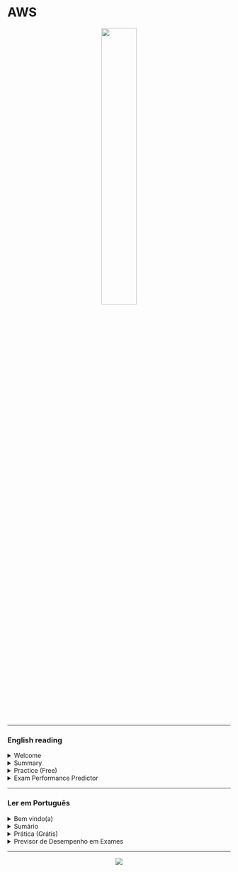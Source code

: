 # AWS

<div align="center">
  <img src="https://i.ibb.co/ZRx0P1C1/68747470733a2f2f692e6962622e636f2f36504d6b4270572f4157532d53657276696365732d5368656c662e706e67.png" width="40%">
</div>



<hr/>

### English reading

<details>
  <summary>Welcome</summary>
  <br/>
  <div align="center">
    <img src="https://cdn-icons-png.flaticon.com/512/3855/3855345.png" width="20%">
  </div>
      
  <p>This documentation serves as a platform to enhance and disseminate knowledge about AWS. I have crafted it to be intuitive, incorporating diagrams, partitions, examples, illustrations, and more.</p>
  
  - If you <b>feel confident about your understanding of AWS</b> and its resources, you can navigate to the <b>summary</b> and explore new features. 
  - However, if you are a beginner, I recommend allowing me to guide you by starting with the <b>AWS analogy</b>:

  #### AWS analogy
  
  AWS (Amazon Web Services) is a cloud platform from Amazon that offers various services for businesses and developers. To better understand, imagine that AWS is like a large tool store, where you can rent everything you need to build your house (or in this case, your application in the cloud).

There you can find simple shelves like S3 (for storage) to more complex tools like EC2 (for creating virtual servers). And if you need something even more specific, just take a look at the store catalog (Amazon Marketplace), which has a little bit of everything.

Oh, and there's more! In AWS, you only pay for what you use. That is, if you need a drill for just one hour, rent it for an hour and pay only for that period. And if you need the drill for longer, just renew the rental. So, you don't have to waste money on tools that you won't use.

Additionally, AWS has a security team that keeps an eye on everything all the time. So, you can rest assured knowing that your tools (or your application) are secure in Amazon's cloud.

In summary, AWS is like "a cloud tool store", where you rent only what you need and have security guaranteed by Amazon's team. Now just choose the right tools to build your house (or your application) and get to work!

  <div align="center">
      <img src="https://cdn-icons-png.flaticon.com/512/7714/7714580.png" width="12%">
      <img src="https://cdn-icons-png.flaticon.com/512/3032/3032220.png" width="5%">
      <img src="https://cdn-icons-png.flaticon.com/512/7845/7845642.png" width="12%">
      <img src="https://cdn-icons-png.flaticon.com/512/3032/3032220.png" width="5%">
      <img src="https://cdn-icons-png.flaticon.com/512/2590/2590584.png" width="12%">
      <img src="https://cdn-icons-png.flaticon.com/512/3032/3032230.png" width="5%">
      <img src="https://cdn-icons-png.flaticon.com/512/1864/1864777.png" width="12%">
    </div> 
           
</details>
<details>
  <summary>Summary</summary>
   <br/>

<div>
  
  - <img src="https://thumbs2.imgbox.com/95/7a/hpxsWpqt_t.png" alt="Compute" width="40" height="40"> Compute (3/11)
      <hr>
      <table/>
         <tr align="center">
             <td>Resource</td>
             <td>img</td>
             <td>Info</td>
        </tr>
        <tr align="center">
             <td><a href="https://github.com/gil-son/aws/blob/main/english-us/EC2.md">EC2</a></td>
             <td><a href="https://github.com/gil-son/aws/blob/main/english-us/EC2.md"><img src="https://d2q66yyjeovezo.cloudfront.net/icon/d88319dfa5d204f019b4284149886c59-7d586ea82f792b61a8c87de60565133d.svg" /></a></td>
             <td>Amazon EC2 is a cloud computing service that allows easy configuration and running of virtual servers in the Amazon cloud, scaling compute capacity vertically or horizontally based on your application needs, and paying only for the resources you use.</td>
        </tr>
        <tr align="center">
         <td><a href="https://github.com/gil-son/aws/blob/main/english-us/Lambda.md">Lambda</a></td>
         <td><a href="https://github.com/gil-son/aws/blob/main/english-us/Lambda.md"><img src="https://d2q66yyjeovezo.cloudfront.net/icon/945f3fc449518a73b9f5f32868db466c-926961f91b072604c42b7f39ce2eaf1c.svg" /></a></td>
         <td>AWS Lambda is a serverless service that allows for code execution in response to events, without the need for server management.</td>
       </tr>
        <tr align="center">
         <td><a href="https://github.com/gil-son/aws/blob/main/english-us/ElasticBeanstalk.md">ElasticBeanstalk</a></td>
         <td><a href="https://github.com/gil-son/aws/blob/main/english-us/ElasticBeanstalk.md"><img src="https://d2q66yyjeovezo.cloudfront.net/icon/d43b67a293d39d11b046bd1813c804cb-4bc0ce71c93950e1ad695b25a4f1d4b5.svg" /></a></td>
         <td>Elastic Beanstalk is an AWS-managed service that simplifies the deployment and scalability of web applications quickly and easily.</td>
       </tr>
     </table>
  
  - <img src="https://thumbs2.imgbox.com/47/60/PNaM3eXz_t.png" alt="Storage" width="40" height="40"> Storage (3/7)
    <hr>
    <table>
       <tr align="center">
           <td>Resource</td>
           <td>img</td>
           <td>Info</td>
      </tr> 
      <tr align="center">
       <td><a href="https://github.com/gil-son/aws/blob/main/english-us/S3.md">S3</a></td>
       <td><a href="https://github.com/gil-son/aws/blob/main/english-us/S3.md"><img src="https://d2q66yyjeovezo.cloudfront.net/icon/c0828e0381730befd1f7a025057c74fb-43acc0496e64afba82dbc9ab774dc622.svg" /></a></td>
       <td>Amazon S3 is a highly scalable and durable object storage service from AWS, designed to store and retrieve massive amounts of data from anywhere on the web.</td>
     </tr>
      <tr align="center">
       <td><a href="https://github.com/gil-son/aws/blob/main/english-us/AWSSnowFamily.md">AWS SnowFamily</a></td>
       <td><a href="https://github.com/gil-son/aws/blob/main/english-us/AWSSnowFamily.md"><img src="https://d2q66yyjeovezo.cloudfront.net/icon/316ccf80948adeaa0b9fc5863fa2e5d0-041cc4f719216c8b7fab8dd1d41f41e0.svg" /></a>      </td>
       <td>The tools in the AWSSnowFamily theme facilitate offline data movement and processing, ensuring seamless delivery for massive datasets.</td>
     </tr>
     <tr align="center">
        <td><a href="https://github.com/gil-son/aws/blob/main/english-us/AWSStorageGateway.md">AWS StorageGateway</a></td>
        <td><a href="https://github.com/gil-son/aws/blob/main/english-us/AWSStorageGateway.md"><img src="https://d2q66yyjeovezo.cloudfront.net/icon/6e57963f170fcf163d7a0362ab3aa560-475c7af9547c560c673fa2266ae7f440.svg" /></a></td>
         <td>Proficient in implementing and managing Storage Gateway solutions to seamlessly integrate on-premises environments with cloud storage, optimizing data transfer and access. Skilled in configuring and troubleshooting Storage Gateway configurations for efficient and reliable data storage solutions.</td>
     </tr>
      <table/>
  - <img src="https://thumbs2.imgbox.com/1b/15/XwlZ3v2v_t.png" alt="Networking & Content Delivery" width="40" height="40"> Networking & Content Delivery (4/10)
    <hr>
      <table>
         <tr align="center">
             <td>Resource</td>
             <td>img</td>
             <td>Info</td>
        <tr align="center">
           <td><a href="https://github.com/gil-son/aws/blob/main/english-us/VPC.md">VPC</a></td>
           <td><a href="https://github.com/gil-son/aws/blob/main/english-us/VPC.md"><img src="https://d2q66yyjeovezo.cloudfront.net/icon/74f8d03e857091589308684a506ba915-4d9c246d4283a8c3150cf0aa442dec10.svg" /></a></td>
           <td>A VPC (Virtual Private Cloud) is a virtual network environment in the cloud that provides isolated, private space for resources. It offers control over network configuration, including IP address ranges, subnets, and security settings, facilitating secure and scalable deployment of applications and services.</td>
       </tr>
       <tr align="center">
         <td><a href="https://github.com/gil-son/aws/blob/main/english-us/AmazonCloudFront.md">CloudFront</a></td>
         <td><a href="https://github.com/gil-son/aws/blob/main/english-us/AmazonCloudFront.md"><img src="https://thumbs2.imgbox.com/23/62/A66Gl0Cp_t.png" width="55%"/></a></td>
         <td>AWS CloudFront is a fast content delivery network (CDN) service that securely delivers data, videos, applications, and APIs globally with low latency and high transfer speeds. It integrates seamlessly with other AWS services to enhance performance and security.</td>
       </tr>
        <tr align="center">
         <td><a href="https://github.com/gil-son/aws/blob/main/english-us/Route53.md">Route 53</a></td>
         <td><a href="https://github.com/gil-son/aws/blob/main/english-us/Route53.md"><img src="https://d2q66yyjeovezo.cloudfront.net/icon/f5d2c00d40914bff4f82f29f9ef768bc-53a84099cf556710383a52b4612a8612.svg" /></a></td>
         <td>The Amazon Route 53 is AWS's domain name system (DNS) and content delivery network (CDN) service, providing domain registration, DNS resolution, and traffic routing to optimize availability and performance for applications on the internet.
        </td>
       </tr>
      <tr align="center">
         <td><a href="https://github.com/gil-son/aws/blob/main/english-us/LoadBalancer.md">Load Balancer</a></td>
         <td><a href="https://github.com/gil-son/aws/blob/main/english-us/LoadBalancer.md"><img src="https://d2q66yyjeovezo.cloudfront.net/icon/7177e919b32ad97825f95e902595014b-1594766d92813b5baeb706c453f91de0.svg" /></a>  </td>
         <td>Load balancing optimizes resource distribution, ensuring efficient and reliable performance by distributing incoming network traffic across multiple servers or resources.</td>
       </tr>
    <table/>
  - <img src="https://thumbs2.imgbox.com/01/20/rXpLIkB8_t.png" alt="Database" width="40" height="40"> Database (2/9)
     <hr>
      <table>
        <tr align="center">
            <td>Resource</td>
            <td>img</td>
            <td>Info</td>
        </tr>
        <tr align="center">
       <td><a href="https://github.com/gil-son/aws/blob/main/english-us/DynamoDB.md">DynamoDB</a></td>
       <td><a href="https://github.com/gil-son/aws/blob/main/english-us/DynamoDB.md"><img src="https://d2q66yyjeovezo.cloudfront.net/icon/6f419a45e63123b4c16bd679549610f6-87862c68693445999110bbd6a467ce88.svg" /></a></td>
       <td>DynamoDB is a fully managed, highly scalable, flexible, and high-performance NoSQL database service.</td>
      </tr>
      <tr align="center">
       <td><a href="https://github.com/gil-son/aws/blob/main/english-us/RDS.md">RDS</a></td>
       <td><a href="https://github.com/gil-son/aws/blob/main/english-us/RDS.md"><img src="https://d2q66yyjeovezo.cloudfront.net/icon/1d374ed2a6bcf601d7bfd4fc3dfd3b5d-c9f69416d978016b3191175f35e59226.svg" /></a></td>
       <td>Amazon RDS is a managed cloud database service that makes it easy to set up, operate, and scale relational databases such as MySQL, PostgreSQL, Oracle, SQL Server, and others.</td>
     </tr>
    </table>
  - <img src="https://thumbs2.imgbox.com/43/82/jLNe9Jbm_t.png" alt="Security, Identity, & Compliance" width="40" height="40"> Security, Identity, & Compliance (2/23)
     <hr>
      <table>
        <tr align="center">
            <td>Resource</td>
            <td>img</td>
            <td>Info</td>
        </tr>
        <tr align="center">
         <td><a href="https://github.com/gil-son/aws/blob/main/english-us/IAM.md">IAM</a></td>
         <td><a href="https://github.com/gil-son/aws/blob/main/english-us/IAM.md"><img src="https://d2q66yyjeovezo.cloudfront.net/icon/0ebc580ae6450fce8762fad1bff32e7b-0841c1f0e7c5788b88d07a7dbcaceb6e.svg" /></a></td>
         <td>AWS IAM is an identity and access management service that enables control of access to AWS resources by users and applications.</td>
        </tr>
        <tr align="center">
         <td><a href="https://github.com/gil-son/aws/blob/main/english-us/Macie.md">Macie</a></td>
         <td><a href="https://github.com/gil-son/aws/blob/main/english-us/Macie.md"><img src="https://d2q66yyjeovezo.cloudfront.net/icon/433463d9b34c9b0b655eb325d5f0ebce-bb33021b98aec6dc842de83ef649969e.svg" /></a></td>
         <td>Amazon Macie is a fully managed data security service that uses machine learning to automatically discover, classify, and protect sensitive data in AWS, ensuring compliance and enhancing data security.</td>
        </tr>
      </table>
  - <img src="https://thumbs2.imgbox.com/c9/28/i8xe96iT_t.png" alt="Analytics" width="40" height="40"> Analytics (1/19)
     <hr>
      <table>
        <tr align="center">
            <td>Resource</td>
            <td>img</td>
            <td>Info</td>
        </tr>
        <tr align="center">
         <td><a href="https://github.com/gil-son/aws/blob/main/english-us/AWSGlue.md">AWS Glue</a></td>
         <td><a href="https://github.com/gil-son/aws/blob/main/english-us/AWSGlue.md"><img src="https://encrypted-tbn0.gstatic.com/images?q=tbn:ANd9GcTFVmyCvjYqwBE1Od0HzgD-Us60WPPpWHfAU8SVxm-HaQ&s" width="25%" /></a></td>
         <td>Fully managed ETL service. Simplifies data preparation, integration, and transformation. Enables seamless data loading for analytics in AWS ecosystem.</td>
       </tr>
    </table>
  - <img src="https://thumbs2.imgbox.com/16/5c/Irs3F10Z_t.png" alt="Machine Learning" width="40" height="40"> Machine Learning (7/29)
     <hr>
      <table>
        <tr align="center">
            <td>Resource</td>
            <td>img</td>
            <td>Info</td>
        </tr>
       <tr align="center">
           <td><a href="https://github.com/gil-son/aws/blob/main/english-us/Transcribe.md">Transcribe</a></td>
           <td><a href="https://github.com/gil-son/aws/blob/main/english-us/Transcribe.md"><img src="https://d2q66yyjeovezo.cloudfront.net/icon/762bf9a0fc087fbb4ba021a3cee6edaf-2578b25de7cbb06633f39903ccc90d08.svg" /></a></td>
           <td>AWS Transcribe is an automatic speech recognition (ASR) service that converts spoken language into text, enabling transcription of audio and video files for various applications. It supports real-time and batch processing with features like speaker identification and custom vocabulary.</td>
        </tr>
        <tr align="center">
           <td><a href="https://github.com/gil-son/aws/blob/main/english-us/Polly.md">Polly</a></td>
           <td><a href="https://github.com/gil-son/aws/blob/main/english-us/Polly.md"><img src="https://d2q66yyjeovezo.cloudfront.net/icon/8ca4245f09e5a6ecf058c15cca9ac9b6-4a6ec5b037b363b8f33064d09d4f40ab.svg" /></a></td>
           <td>Amazon Polly is a text-to-speech service that uses advanced deep learning technologies to convert written text into natural-sounding speech, supporting multiple languages and voices for various use cases like application accessibility and media content.</td>
       </tr>
       <tr align="center">
           <td><a href="https://github.com/gil-son/aws/blob/main/english-us/Comprehend.md">Comprehend</a></td>
           <td><a href="https://github.com/gil-son/aws/blob/main/english-us/Comprehend.md"><img src="https://d2q66yyjeovezo.cloudfront.net/icon/482863db6bbcbe5d42b2c38fc881497d-595c830f25109d745525de43d97fe7a9.svg" /></a></td>
           <td>Amazon Comprehend is a natural language processing (NLP) service that uses machine learning to extract insights from text, such as entity recognition, sentiment analysis, and topic classification. It helps analyze large volumes of textual data to improve decision-making and operational efficiency.</td>
       </tr>
       <tr align="center">
           <td><a href="https://github.com/gil-son/aws/blob/main/english-us/Kendra.md">Kendra</a></td>
           <td><a href="https://github.com/gil-son/aws/blob/main/english-us/Kendra.md"><img src="https://d2q66yyjeovezo.cloudfront.net/icon/a9ab7ffabee2fd02cfeb90fa2c01a7fd-721a0b96fe52c46786b1ff711999c730.svg" /></a></td>
           <td>Amazon Kendra is an AWS service that offers intelligent search capabilities for enterprise data. It uses machine learning to deliver highly accurate and relevant search results across various data sources and formats.</td>
       </tr> 
      <tr align="center">
           <td><a href="https://github.com/gil-son/aws/blob/main/english-us/Textract.md">Textract</a></td>
           <td><a href="https://github.com/gil-son/aws/blob/main/english-us/Textract.md"><img src="https://d2q66yyjeovezo.cloudfront.net/icon/0121e707af85a4b5d571de33104d5ac1-b655f8b189e18898d77c2e95627a589b.svg" /></a></td>
           <td>AWS Textract is a machine learning service that automatically extracts text and data from documents, going beyond OCR by capturing structured data like tables and forms. It helps organizations streamline document processing, reduce manual data entry, and improve accuracy in extracting valuable information from complex documents.</td>
     </tr>
      <tr align="center">
           <td><a href="https://github.com/gil-son/aws/blob/main/english-us/Translate.md">Translate</a></td>
           <td><a href="https://github.com/gil-son/aws/blob/main/english-us/Translate.md"><img src="https://d2q66yyjeovezo.cloudfront.net/icon/fc46e26a907870744758b76166150f62-76c22bfd03882310f44da5a6a9590864.svg" /></a></td>
           <td>A fully managed neural machine translation service that provides fast, high-quality, and affordable language translation for a wide variety of content types. Ideal for applications requiring real-time or batch translation, supporting multiple languages and enabling localization of content.</td>
       </tr>
       <tr align="center">
        <td><a href="https://github.com/gil-son/aws/blob/main/english-us/Lex.md">Lex</a></td>
        <td><a href="https://github.com/gil-son/aws/blob/main/english-us/Lex.md"><img src="https://d2q66yyjeovezo.cloudfront.net/icon/16660b27a03cc547adc54a269bc4a69e-7d762d8739de54214018a7d757540c79.svg" /></a></td>
        <td>AWS Lex is a service for building conversational interfaces using voice and text, powered by the same technology as Amazon Alexa, enabling developers to create chatbots and virtual assistants.</td>
      </tr>
    </table>
  - <img src="https://thumbs2.imgbox.com/56/87/tWtOvjHB_t.png" alt="Management & Governance" width="40" height="40"> Management & Governance (1/27)
     <hr>
      <table>
        <tr align="center">
            <td>Resource</td>
            <td>img</td>
            <td>Info</td>
        </tr>
        <tr align="center">
         <td><a href="https://github.com/gil-son/aws/blob/main/english-us/CloudWatch.md">CloudWatch</a></td>
         <td><a href="https://github.com/gil-son/aws/blob/main/english-us/CloudWatch.md"><img src="https://d2q66yyjeovezo.cloudfront.net/icon/8f57ebd825a828e205b2dde223ba17e4-6af63a22dc297f8041286760ee8cd2c9.svg" /></a></td>
         <td>CloudWatch is an AWS monitoring and observability service that allows you to collect, store, visualize, and alert on real-time log and metric data for cloud resources.</td>
       </tr>
    </table>
  - <img src="https://thumbs2.imgbox.com/47/b6/NVGD2zwy_t.png" alt="Developer Tools" width="40" height="40"> Developer Tools (7/14)
   <hr>
      <table>
        <tr align="center">
            <td>Resource</td>
            <td>img</td>
            <td>Info</td>
        </tr>
        <tr align="center">
         <td><a href="https://github.com/gil-son/aws/blob/main/english-us/CodeCommit.md">CodeCommit</a></td>
         <td><a href="https://github.com/gil-son/aws/blob/main/english-us/CodeCommit.md"><img src="https://d2q66yyjeovezo.cloudfront.net/icon/f302aa78eafe713bb278e61ef3f29ef9-1901ceb3d0fa4648fa6ac2e2aa8559ed.svg" /></a></td>
         <td>AWS CodeCommit is a fully managed source control service that hosts secure Git repositories, enabling teams to store, manage, and collaborate on code. It integrates seamlessly with AWS services, supports automation, and ensures high availability with encryption for secure access.</td>
       </tr>
       <tr align="center">
         <td><a href="https://github.com/gil-son/aws/blob/main/english-us/CodeBuild.md">CodeBuild</a></td>
         <td><a href="https://github.com/gil-son/aws/blob/main/english-us/CodeBuild.md"><img src="https://d2q66yyjeovezo.cloudfront.net/icon/13ee531096ccb4384d55f6b7cc66572b-9f8463d77a472721923c47b01f973d59.svg" /></a></td>
         <td>AWS CodeBuild is a fully managed CI/CD service that compiles source code, runs tests, and produces software packages, scaling automatically without needing to manage servers. It integrates seamlessly with AWS tools and supports popular build environments.</td>
       </tr>
      <tr align="center">
         <td><a href="https://github.com/gil-son/aws/blob/main/english-us/CodePipeline.md">CodePipeline</a></td>
         <td><a href="https://github.com/gil-son/aws/blob/main/english-us/CodePipeline.md"><img src="https://d2q66yyjeovezo.cloudfront.net/icon/59874d8b5a9e702e16641126cc15e561-8137f94920dd8639de205d20e8e72ad6.svg" /></a></td>
         <td>AWS CodePipeline is a fully managed CI/CD service that automates build, test, and deployment workflows for rapid and reliable application updates. It integrates with various AWS services and third-party tools for seamless delivery pipelines.</td>
       </tr>
      <tr align="center">
         <td><a href="https://github.com/gil-son/aws/blob/main/english-us/Cloud9.md">Cloud9</a></td>
         <td><a href="https://github.com/gil-son/aws/blob/main/english-us/Cloud9.md"><img src="https://d2q66yyjeovezo.cloudfront.net/icon/1a4ec26b6d36503c5b00ae9769d17687-647b27ff27670c1627a1e146f9c557ab.svg" /></a></td>
         <td>AWS Cloud9 is a cloud-based integrated development environment (IDE) that supports multiple programming languages. It provides tools for coding, debugging, and running applications directly from a browser, integrated with AWS services.</td>
       </tr>
      <tr align="center">
         <td><a href="https://github.com/gil-son/aws/blob/main/english-us/CloudShell.md">CloudShell</a></td>
         <td><a href="https://github.com/gil-son/aws/blob/main/english-us/CloudShell.md"><img src="https://d2q66yyjeovezo.cloudfront.net/icon/eb41a287e2011f27d4764844cec7067d-4af6e7aafabe7dd06d94ca592d94ee35.svg" /></a></td>
         <td>AWS CloudShell is a browser-based shell environment for managing AWS resources using the AWS CLI, scripting, and automation tools. It provides 1 GB persistent storage per region, pre-installed CLI tools, and secure access without needing local configuration.</td>
      </tr>
      <tr align="center">
         <td><a href="https://github.com/gil-son/aws/blob/main/english-us/X-Ray.md">X-Ray</a></td>
         <td><a href="https://github.com/gil-son/aws/blob/main/english-us/X-Ray.md"><img src="https://d2q66yyjeovezo.cloudfront.net/icon/32599e5387251a477e16894dca7417bf-86e0d8e9d79a1de9db3d29757776e420.svg" /></a></td>
         <td>AWS X-Ray is a service that provides end-to-end tracing and analysis of distributed applications, allowing you to monitor performance, identify bottlenecks, and troubleshoot issues. It collects data from services, visualizes the request flow, and helps optimize app performance.</td>
      </tr>
      <tr align="center">
         <td><a href="https://github.com/gil-son/aws/blob/main/english-us/CodeArtifact.md">CodeArtifact</a></td>
         <td><a href="https://github.com/gil-son/aws/blob/main/english-us/CodeArtifact.md"><img src="https://a.b.cdn.console.awsstatic.com/a/v1/QSLQYHWNNMF6SQGGU3Q3YXCUZX6I3IONUYL55VXOSIV3POBNGFEQ/icon/b291609a77359753e9634a9886941d16-c66ffca8d44a017992d0b670866fc14f.svg" /></a></td>
         <td>AWS CodeArtifact is a fully managed artifact repository service that simplifies storing, publishing, and sharing software packages securely. It supports multiple package formats, integrates with AWS services, and streamlines dependency management for development teams.</td>
      </tr>
    </table>

  
  - <img src="https://thumbs2.imgbox.com/d8/3c/eEzI8xpZ_t.png" alt="Application Integration" width="40" height="40"> Application Integration (1/9)
    <hr>
    <table>
       <tr align="center">
           <td>Resource</td>
           <td>img</td>
           <td>Info</td>
      </tr> 
    <tr align="center">
     <td><a href="https://github.com/gil-son/aws/blob/main/english-us/APIGateway.md">API Gateway</a></td>
     <td><a href="https://github.com/gil-son/aws/blob/main/english-us/APIGateway.md"><img src="https://d2q66yyjeovezo.cloudfront.net/icon/fb0cde6228b21d89ec222b45efec54e7-0856e92285f4e7ed254b2588d1fe1829.svg" /></a></td>
     <td>Amazon API Gateway is a powerful AWS tool that enables developers to securely and scalably create, publish, monitor, and manage APIs, facilitating integration between different services and applications.</td>
     </tr>
    </table>
  - <img src="https://thumbs2.imgbox.com/27/97/8m67EJTG_t.png" alt="Front-end Web & Mobile" width="40" height="40"> Front-end Web & Mobile (0/4)
  - <img src="https://thumbs2.imgbox.com/1b/7a/pE5Ap4nv_t.png" alt="Containers" width="40" height="40"> Containers (0/4)
  - <img src="https://thumbs2.imgbox.com/af/16/N9EvPFcD_t.png" alt="Migration & Transfer" width="40" height="40"> Migration & Transfer (0/8)
  - <img src="https://thumbs2.imgbox.com/c8/d6/lIXRbROX_t.png" alt="Media Services" width="40" height="40"> Media Services (0/12)
  - <img src="https://thumbs2.imgbox.com/01/f6/mhwKvqjN_t.png" alt="Internet of Things" width="40" height="40"> Internet of Things (0/9)
  - <img src="https://thumbs2.imgbox.com/7e/24/aEOHuYEa_t.png" alt="End User Computing" width="40" height="40"> End User Computing (0/4)
  - <img src="https://thumbs2.imgbox.com/e9/3a/DnMVdCdL_t.png" alt="Business Applications" width="40" height="40"> Business Applications (0/12)
  - <img src="https://thumbs2.imgbox.com/ce/99/HIiBQBDO_t.png" alt="Game Development" width="40" height="40"> Game Development (0/1)
  - <img src="https://thumbs2.imgbox.com/4d/21/BYfIWXid_t.png" alt="Blockchain" width="40" height="40"> Blockchain (0/1)
  - <img src="https://thumbs2.imgbox.com/00/5d/0dmC6jMp_t.png" alt="Cloud Financial Management" width="40" height="40"> Cloud Financial Management (0/3)
  - <img src="https://thumbs2.imgbox.com/54/c6/XyPgFynS_t.png" alt="Customer Enablement" width="40" height="40"> Customer Enablement (0/5)
  - <img src="https://thumbs2.imgbox.com/fa/08/5hLOyOHh_t.png" alt="Satellite" width="40" height="40"> Satellite (0/1)
  - <img src="https://thumbs2.imgbox.com/03/c7/4wEaTpkr_t.png" alt="Quantum Technologies" width="40" height="40"> Quantum Technologies (0/1)

</div>
</details>

<details>
  <summary>Practice (Free)</summary>
  <br/>
  <div align="center">
    <img src="https://cdn-icons-png.flaticon.com/512/12886/12886027.png" width="20%">
  </div>

## AWS Certification Resources

### Cloud Practitioner (CLF-C02)
- <a href="https://simuladoclf.s3.amazonaws.com/english.html" target="_blank">Simulado CLF</a>
- <a href="https://en.daypo.com/aws-cloud-practicioner-clf-c02.html" target="_blank">Daypo</a>
- <a href="https://www.examprepper.co/" target="_blank">Examprepper</a>

### Developer Associate (DVA-C01)
- <a href="https://devspot.org/DVA-C01.html" target="_blank">DevSpot</a>  
- <a href="https://www.freecram.net/exam/DVA-C01-aws-certified-developer-associate-exam-e10023.html" target="_blank">FreeCram</a>
- <a href="https://en.daypo.com/aws-developer-tricky-question.html" target="_blank">Daypo</a>
- <a href="https://www.examprepper.co/" target="_blank">Examprepper</a>

### Solutions Architect (SAA-C02)
- <a href="https://devspot.org/SAA-C02.html" target="_blank">DevSpot</a>
- <a href="https://www.examprepper.co/" target="_blank">Examprepper</a>

</details>

<details>
  <summary>Exam Performance Predictor</summary>

  <div align="center">
    <img src="https://cdn-icons-png.flaticon.com/512/10817/10817446.png" width="20%">
  </div>

  I built an AI-powered web app that predicts your likely exam score based on your habits, sleep, study routine, motivation, and more.

  ### 🧠 How it Works

  1. **Provide Your Information**  
     Input basic personal and study-related details.

  <div align="center">
    <img src="https://cdn-icons-png.flaticon.com/512/4061/4061961.png" width="10%">
  </div>

  2. **AI Makes a Prediction**  
     A Linear Regression model analyzes your inputs to estimate your exam score.

  <div align="center">
    <img src="https://cdn-icons-png.flaticon.com/512/10087/10087719.png" width="10%">
  </div>

  3. **Get an Approximate Score**  
     You'll receive a predicted performance percentage.

  <div align="center">
    <img src="https://cdn-icons-png.flaticon.com/512/1549/1549879.png" width="10%">
  </div>

  ### ✅ Features

  - Friendly Streamlit interface  
  - Real-time performance prediction  
  - Human verification to block bots  
  - Cooldown system to prevent repeated requests  

  ### 🔗 Links

  - 🚀 **Live App**: [Try it here](http://54.175.155.8:8501)
  - 🛠️ **Source Code**: [GitHub Repository](https://github.com/gil-son/exam-predictor-linear-regression)
     - This is the **Beta version**
     - Available daily from **10 AM to 7 PM (UTC-3 / Brasília Time)**
     - You can test it **once per day**  

</details>



<hr/>

### Ler em Português

<details>
  <summary>Bem vindo(a)</summary>
  <br/>

  <div align="center">
    <img src="https://cdn-icons-png.flaticon.com/512/3855/3855345.png" width="20%">
  </div>
  
  <p>Esta documentação serve como uma plataforma para aprimorar e disseminar conhecimento sobre a AWS. Eu a elaborei de forma intuitiva, incorporando diagramas, partições, exemplos, ilustrações e muito mais.</p>

- Se você <b>se sente confiante sobre o seu entendimento da AWS</b> e seus recursos, pode acessar o <b>sumário</b> e explorar novas funcionalidades.
- No entanto, se você é um iniciante, recomendo que me permita guiá-lo começando com uma <b>Analogia à AWS</b>:

#### Analogia à AWS

A AWS (Amazon Web Services) é uma plataforma de nuvem da Amazon que oferece vários serviços para empresas e desenvolvedores. Para entender melhor, imagine que a AWS é como uma grande loja de ferramentas, onde você pode alugar tudo o que precisa para construir sua casa (ou, neste caso, sua aplicação na nuvem).

Lá você pode encontrar prateleiras simples como o S3 (para armazenamento) até ferramentas mais complexas como o EC2 (para criar servidores virtuais). E se você precisar de algo ainda mais específico, basta dar uma olhada no catálogo da loja (Amazon Marketplace), que tem um pouco de tudo.

Ah, e tem mais! Na AWS, você só paga pelo que usa. Ou seja, se você precisar de uma furadeira por apenas uma hora, alugue-a por uma hora e pague apenas por esse período. E se você precisar da furadeira por mais tempo, é só renovar o aluguel. Assim, você não precisa desperdiçar dinheiro com ferramentas que não vai usar.

Além disso, a AWS conta com uma equipe de segurança que fica de olho em tudo o tempo todo. Então, você pode ficar tranquilo sabendo que suas ferramentas (ou sua aplicação) estão seguras na nuvem da Amazon.

Resumindo, a AWS é como "uma loja de ferramentas na nuvem", onde você aluga apenas o que precisa e tem a segurança garantida pela equipe da Amazon. Agora é só escolher as ferramentas certas para construir sua casa (ou sua aplicação) e colocar as mãos à obra!

<div align="center">
    <img src="https://cdn-icons-png.flaticon.com/512/7714/7714580.png" width="12%">
    <img src="https://cdn-icons-png.flaticon.com/512/3032/3032220.png" width="5%">
    <img src="https://cdn-icons-png.flaticon.com/512/7845/7845642.png" width="12%">
    <img src="https://cdn-icons-png.flaticon.com/512/3032/3032220.png" width="5%">
    <img src="https://cdn-icons-png.flaticon.com/512/2590/2590584.png" width="12%">
    <img src="https://cdn-icons-png.flaticon.com/512/3032/3032230.png" width="5%">
    <img src="https://cdn-icons-png.flaticon.com/512/1864/1864777.png" width="12%">
</div>


</details>
<details>
  <summary>Sumário</summary>

  <br>
<div>
  
  - <img src="https://thumbs2.imgbox.com/95/7a/hpxsWpqt_t.png" alt="Computação" width="40" height="40"> Computação (3/11)
      <hr>
      <table/>
         <tr align="center">
             <td>Recurso</td>
             <td>Imagem</td>
             <td>Info</td>
        </tr>
        <tr align="center">
             <td><a href="https://github.com/gil-son/aws/blob/main/portugues-br/EC2.md">EC2</a></td>
             <td><a href="https://github.com/gil-son/aws/blob/main/portugues-br/EC2.md"><img src="https://d2q66yyjeovezo.cloudfront.net/icon/d88319dfa5d204f019b4284149886c59-7d586ea82f792b61a8c87de60565133d.svg" /></a></td>
             <td>O Amazon EC2 é um serviço de computação em nuvem que permite configurar e executar servidores virtuais na nuvem da Amazon, dimensionando a capacidade de computação vertical ou horizontalmente com base nas necessidades da sua aplicação e pagando apenas pelos recursos utilizados.</td>
        </tr>
        <tr align="center">
         <td><a href="https://github.com/gil-son/aws/blob/main/portugues-br/Lambda.md">Lambda</a></td>
         <td><a href="https://github.com/gil-son/aws/blob/main/portugues-br/Lambda.md"><img src="https://d2q66yyjeovezo.cloudfront.net/icon/945f3fc449518a73b9f5f32868db466c-926961f91b072604c42b7f39ce2eaf1c.svg" /></a></td>
         <td>O AWS Lambda é um serviço serverless que permite a execução de código em resposta a eventos, sem a necessidade de gerenciamento de servidores.</td>
       </tr>
        <tr align="center">
         <td><a href="https://github.com/gil-son/aws/blob/main/portugues-br/ElasticBeanstalk.md">ElasticBeanstalk</a></td>
         <td><a href="https://github.com/gil-son/aws/blob/main/portugues-br/ElasticBeanstalk.md"><img src="https://d2q66yyjeovezo.cloudfront.net/icon/d43b67a293d39d11b046bd1813c804cb-4bc0ce71c93950e1ad695b25a4f1d4b5.svg" /></a></td>
         <td>O Elastic Beanstalk é um serviço gerenciado da AWS que simplifica a implantação e escalabilidade de aplicações web de forma rápida e fácil.</td>
       </tr>
     </table>
  
  - <img src="https://thumbs2.imgbox.com/47/60/PNaM3eXz_t.png" alt="Armazenamento" width="40" height="40"> Armazenamento (3/7)
    <hr>
    <table>
       <tr align="center">
           <td>Recurso</td>
           <td>Imagem</td>
           <td>Info</td>
      </tr> 
      <tr align="center">
       <td><a href="https://github.com/gil-son/aws/blob/main/portugues-br/S3.md">S3</a></td>
       <td><a href="https://github.com/gil-son/aws/blob/main/portugues-br/S3.md"><img src="https://d2q66yyjeovezo.cloudfront.net/icon/c0828e0381730befd1f7a025057c74fb-43acc0496e64afba82dbc9ab774dc622.svg" /></a></td>
       <td>O Amazon S3 é um serviço de armazenamento de objetos altamente escalável e durável da AWS, projetado para armazenar e recuperar grandes volumes de dados de qualquer lugar da web.</td>
     </tr>
      <tr align="center">
       <td><a href="https://github.com/gil-son/aws/blob/main/portugues-br/AWSSnowFamily.md">AWS SnowFamily</a></td>
       <td><a href="https://github.com/gil-son/aws/blob/main/portugues-br/AWSSnowFamily.md"><img src="https://d2q66yyjeovezo.cloudfront.net/icon/316ccf80948adeaa0b9fc5863fa2e5d0-041cc4f719216c8b7fab8dd1d41f41e0.svg" /></a></td>
       <td>As ferramentas da família AWSSnow facilitam o movimento e o processamento de dados offline, garantindo a entrega perfeita para grandes volumes de dados.</td>
     </tr>
     <tr align="center">
        <td><a href="https://github.com/gil-son/aws/blob/main/portugues-br/AWSStorageGateway.md">AWS StorageGateway</a></td>
        <td><a href="https://github.com/gil-son/aws/blob/main/portugues-br/AWSStorageGateway.md"><img src="https://d2q66yyjeovezo.cloudfront.net/icon/6e57963f170fcf163d7a0362ab3aa560-475c7af9547c560c673fa2266ae7f440.svg" /></a></td>
         <td>Proficiente na implementação e gerenciamento de soluções Storage Gateway para integrar ambientes on-premises com o armazenamento na nuvem, otimizando a transferência e o acesso a dados. Habilidade em configurar e solucionar problemas de Storage Gateway para soluções de armazenamento de dados eficientes e confiáveis.</td>
     </tr>
      <table/>
  - <img src="https://thumbs2.imgbox.com/1b/15/XwlZ3v2v_t.png" alt="Rede & Entrega de Conteúdo" width="40" height="40"> Rede & Entrega de Conteúdo (4/10)
    <hr>
      <table>
         <tr align="center">
             <td>Recurso</td>
             <td>img</td>
             <td>Info</td>
        <tr align="center">
           <td><a href="https://github.com/gil-son/aws/blob/main/portugues-br/VPC.md">VPC</a></td>
           <td><a href="https://github.com/gil-son/aws/blob/main/portugues-br/VPC.md"><img src="https://d2q66yyjeovezo.cloudfront.net/icon/74f8d03e857091589308684a506ba915-4d9c246d4283a8c3150cf0aa442dec10.svg" /></a></td>
           <td>A VPC (Virtual Private Cloud) é um ambiente de rede virtual na nuvem que fornece espaço isolado e privado para recursos. Oferece controle sobre a configuração da rede, incluindo faixas de endereços IP, sub-redes e configurações de segurança, facilitando a implantação segura e escalável de aplicações e serviços.</td>
       </tr>
       <tr align="center">
         <td><a href="https://github.com/gil-son/aws/blob/main/portugues-br/AmazonCloudFront.md">CloudFront</a></td>
         <td><a href="https://github.com/gil-son/aws/blob/main/portugues-br/AmazonCloudFront.md"><img src="https://thumbs2.imgbox.com/23/62/A66Gl0Cp_t.png" width="55%"/></a></td>
         <td>A AWS CloudFront é um serviço rápido de rede de entrega de conteúdo (CDN) que entrega dados, vídeos, aplicações e APIs de forma segura em todo o mundo com baixa latência e altas velocidades de transferência. Integra-se perfeitamente com outros serviços da AWS para melhorar o desempenho e a segurança.</td>
       </tr>
        <tr align="center">
         <td><a href="https://github.com/gil-son/aws/blob/main/portugues-br/Route53.md">Route 53</a></td>
         <td><a href="https://github.com/gil-son/aws/blob/main/portugues-br/Route53.md"><img src="https://d2q66yyjeovezo.cloudfront.net/icon/f5d2c00d40914bff4f82f29f9ef768bc-53a84099cf556710383a52b4612a8612.svg" /></a></td>
         <td>O Amazon Route 53 é o sistema de nomes de domínio (DNS) e serviço de rede de entrega de conteúdo (CDN) da AWS, fornecendo registro de domínio, resolução de DNS e roteamento de tráfego para otimizar a disponibilidade e o desempenho de aplicações na internet.</td>
       </tr>
      <tr align="center">
         <td><a href="https://github.com/gil-son/aws/blob/main/portugues-br/LoadBalancer.md">Balanceador de Carga</a></td>
         <td><a href="https://github.com/gil-son/aws/blob/main/portugues-br/LoadBalancer.md"><img src="https://d2q66yyjeovezo.cloudfront.net/icon/7177e919b32ad97825f95e902595014b-1594766d92813b5baeb706c453f91de0.svg" /></a></td>
         <td>O balanceamento de carga otimiza a distribuição de recursos, garantindo desempenho eficiente e confiável ao distribuir o tráfego de rede de entrada entre vários servidores ou recursos.</td>
       </tr>
    <table/>
- <img src="https://thumbs2.imgbox.com/01/20/rXpLIkB8_t.png" alt="Banco de Dados" width="40" height="40"> Banco de Dados (2/9)
    <hr>
     <table>
        <tr align="center">
            <td>Recurso</td>
            <td>img</td>
            <td>Info</td>
        </tr>
        <tr align="center">
       <td><a href="https://github.com/gil-son/aws/blob/main/portugues-br/DynamoDB.md">DynamoDB</a></td>
       <td><a href="https://github.com/gil-son/aws/blob/main/portugues-br/DynamoDB.md"><img src="https://d2q66yyjeovezo.cloudfront.net/icon/6f419a45e63123b4c16bd679549610f6-87862c68693445999110bbd6a467ce88.svg" /></a></td>
       <td>O DynamoDB é um serviço de banco de dados NoSQL totalmente gerenciado, altamente escalável, flexível e de alto desempenho.</td>
      </tr>
      <tr align="center">
       <td><a href="https://github.com/gil-son/aws/blob/main/portugues-br/RDS.md">RDS</a></td>
       <td><a href="https://github.com/gil-son/aws/blob/main/portugues-br/RDS.md"><img src="https://d2q66yyjeovezo.cloudfront.net/icon/1d374ed2a6bcf601d7bfd4fc3dfd3b5d-c9f69416d978016b3191175f35e59226.svg" /></a></td>
       <td>O Amazon RDS é um serviço de banco de dados em nuvem gerenciado que facilita a configuração, operação e escalabilidade de bancos de dados relacionais, como MySQL, PostgreSQL, Oracle, SQL Server, entre outros.</td>
     </tr>
  </table>
- <img src="https://thumbs2.imgbox.com/43/82/jLNe9Jbm_t.png" alt="Segurança, Identidade e Conformidade" width="40" height="40"> Segurança, Identidade e Conformidade (2/23)
     <hr>
      <table>
        <tr align="center">
            <td>Recurso</td>
            <td>img</td>
            <td>Info</td>
        </tr>
        <tr align="center">
         <td><a href="https://github.com/gil-son/aws/blob/main/portugues-br/IAM.md">IAM</a></td>
         <td><a href="https://github.com/gil-son/aws/blob/main/portugues-br/IAM.md"><img src="https://d2q66yyjeovezo.cloudfront.net/icon/0ebc580ae6450fce8762fad1bff32e7b-0841c1f0e7c5788b88d07a7dbcaceb6e.svg" /></a></td>
         <td>O AWS IAM é um serviço de gerenciamento de identidade e acesso que permite controlar o acesso aos recursos da AWS por usuários e aplicações.</td>
        </tr>
        <tr align="center">
         <td><a href="https://github.com/gil-son/aws/blob/main/portugues-br/Macie.md">Macie</a></td>
         <td><a href="https://github.com/gil-son/aws/blob/main/portugues-br/Macie.md"><img src="https://d2q66yyjeovezo.cloudfront.net/icon/433463d9b34c9b0b655eb325d5f0ebce-bb33021b98aec6dc842de83ef649969e.svg" /></a></td>
         <td>O Amazon Macie é um serviço de segurança de dados totalmente gerenciado que usa machine learning para descobrir, classificar e proteger automaticamente dados sensíveis na AWS, garantindo conformidade e aumentando a segurança dos dados.</td>
        </tr>
      </table>
      
- <img src="https://thumbs2.imgbox.com/c9/28/i8xe96iT_t.png" alt="Análises" width="40" height="40"> Análises (1/19)
     <hr>
      <table>
        <tr align="center">
            <td>Recurso</td>
            <td>img</td>
            <td>Info</td>
        </tr>
        <tr align="center">
         <td><a href="https://github.com/gil-son/aws/blob/main/portugues-br/AWSGlue.md">AWS Glue</a></td>
         <td><a href="https://github.com/gil-son/aws/blob/main/portugues-br/AWSGlue.md"><img src="https://encrypted-tbn0.gstatic.com/images?q=tbn:ANd9GcTFVmyCvjYqwBE1Od0HzgD-Us60WPPpWHfAU8SVxm-HaQ&s" width="25%" /></a></td>
         <td>Serviço de ETL totalmente gerenciado. Simplifica a preparação, integração e transformação de dados. Permite carregamento de dados contínuo para análises no ecossistema AWS.</td>
       </tr>
    </table>
- <img src="https://thumbs2.imgbox.com/16/5c/Irs3F10Z_t.png" alt="Machine Learning" width="40" height="40"> Aprendizado de Máquina (7/29)
     <hr>
      <table>
        <tr align="center">
            <td>Recurso</td>
            <td>img</td>
            <td>Info</td>
        </tr>
       <tr align="center">
           <td><a href="https://github.com/gil-son/aws/blob/main/portugues-br/Transcribe.md">Transcribe</a></td>
           <td><a href="https://github.com/gil-son/aws/blob/main/portugues-br/Transcribe.md"><img src="https://d2q66yyjeovezo.cloudfront.net/icon/762bf9a0fc087fbb4ba021a3cee6edaf-2578b25de7cbb06633f39903ccc90d08.svg" /></a></td>
           <td>O AWS Transcribe é um serviço de reconhecimento automático de fala (ASR) que converte linguagem falada em texto, permitindo a transcrição de arquivos de áudio e vídeo para diversas aplicações. Suporta processamento em tempo real e por lote, com recursos como identificação de locutor e vocabulário personalizado.</td>
        </tr>
        <tr align="center">
           <td><a href="https://github.com/gil-son/aws/blob/main/portugues-br/Polly.md">Polly</a></td>
           <td><a href="https://github.com/gil-son/aws/blob/main/portugues-br/Polly.md"><img src="https://d2q66yyjeovezo.cloudfront.net/icon/8ca4245f09e5a6ecf058c15cca9ac9b6-4a6ec5b037b363b8f33064d09d4f40ab.svg" /></a></td>
           <td>O Amazon Polly é um serviço de conversão de texto em fala que usa tecnologias avançadas de deep learning para converter texto escrito em fala natural, suportando vários idiomas e vozes para diferentes casos de uso, como acessibilidade de aplicativos e conteúdo de mídia.</td>
       </tr>
       <tr align="center">
           <td><a href="https://github.com/gil-son/aws/blob/main/portugues-br/Comprehend.md">Comprehend</a></td>
           <td><a href="https://github.com/gil-son/aws/blob/main/portugues-br/Comprehend.md"><img src="https://d2q66yyjeovezo.cloudfront.net/icon/482863db6bbcbe5d42b2c38fc881497d-595c830f25109d745525de43d97fe7a9.svg" /></a></td>
           <td>O Amazon Comprehend é um serviço de processamento de linguagem natural (NLP) que usa machine learning para extrair insights de textos, como reconhecimento de entidades, análise de sentimentos e classificação de tópicos. Ele ajuda a analisar grandes volumes de dados textuais para melhorar a tomada de decisões e a eficiência operacional.</td>
       </tr>
       <tr align="center">
           <td><a href="https://github.com/gil-son/aws/blob/main/portugues-br/Kendra.md">Kendra</a></td>
           <td><a href="https://github.com/gil-son/aws/blob/main/portugues-br/Kendra.md"><img src="https://d2q66yyjeovezo.cloudfront.net/icon/a9ab7ffabee2fd02cfeb90fa2c01a7fd-721a0b96fe52c46786b1ff711999c730.svg" /></a></td>
           <td>O Amazon Kendra é um serviço da AWS que oferece capacidades de busca inteligente para dados empresariais. Utiliza machine learning para fornecer resultados de busca altamente precisos e relevantes em várias fontes e formatos de dados.</td>
       </tr> 
      <tr align="center">
           <td><a href="https://github.com/gil-son/aws/blob/main/portugues-br/Textract.md">Textract</a></td>
           <td><a href="https://github.com/gil-son/aws/blob/main/portugues-br/Textract.md"><img src="https://d2q66yyjeovezo.cloudfront.net/icon/0121e707af85a4b5d571de33104d5ac1-b655f8b189e18898d77c2e95627a589b.svg" /></a></td>
           <td>O AWS Textract é um serviço de machine learning que extrai automaticamente texto e dados de documentos, indo além do OCR ao capturar dados estruturados como tabelas e formulários. Ajuda as organizações a simplificar o processamento de documentos, reduzir a entrada manual de dados e melhorar a precisão na extração de informações valiosas de documentos complexos.</td>
     </tr>
      <tr align="center">
           <td><a href="https://github.com/gil-son/aws/blob/main/portugues-br/Translate.md">Translate</a></td>
           <td><a href="https://github.com/gil-son/aws/blob/main/portugues-br/Translate.md"><img src="https://d2q66yyjeovezo.cloudfront.net/icon/fc46e26a907870744758b76166150f62-76c22bfd03882310f44da5a6a9590864.svg" /></a></td>
           <td>Um serviço de tradução automática neural totalmente gerenciado que oferece tradução de idiomas rápida, de alta qualidade e acessível para uma ampla variedade de tipos de conteúdo. Ideal para aplicações que exigem tradução em tempo real ou por lote, suportando vários idiomas e permitindo a localização de conteúdo.</td>
       </tr>
       <tr align="center">
        <td><a href="https://github.com/gil-son/aws/blob/main/portugues-br/Lex.md">Lex</a></td>
        <td><a href="https://github.com/gil-son/aws/blob/main/portugues-br/Lex.md"><img src="https://d2q66yyjeovezo.cloudfront.net/icon/16660b27a03cc547adc54a269bc4a69e-7d762d8739de54214018a7d757540c79.svg" /></a></td>
        <td>O AWS Lex é um serviço para construir interfaces conversacionais usando voz e texto, alimentado pela mesma tecnologia da Amazon Alexa, permitindo que desenvolvedores criem chatbots e assistentes virtuais.</td>
      </tr>
    </table>
- <img src="https://thumbs2.imgbox.com/56/87/tWtOvjHB_t.png" alt="Gestão e Governança" width="40" height="40"> Gestão e Governança (1/27)
     <hr>
      <table>
        <tr align="center">
            <td>Recurso</td>
            <td>img</td>
            <td>Info</td>
        </tr>
        <tr align="center">
         <td><a href="https://github.com/gil-son/aws/blob/main/portugues-br/CloudWatch.md">CloudWatch</a></td>
         <td><a href="https://github.com/gil-son/aws/blob/main/portugues-br/CloudWatch.md"><img src="https://d2q66yyjeovezo.cloudfront.net/icon/8f57ebd825a828e205b2dde223ba17e4-6af63a22dc297f8041286760ee8cd2c9.svg" /></a></td>
         <td>O CloudWatch é um serviço de monitoramento e observabilidade da AWS que permite coletar, armazenar, visualizar e criar alertas em tempo real com dados de logs e métricas de recursos em nuvem.</td>
       </tr>
    </table>
- <img src="https://thumbs2.imgbox.com/47/b6/NVGD2zwy_t.png" alt="Ferramentas para Desenvolvedores" width="40" height="40"> Ferramentas para Desenvolvedores (7/14)
   <hr>
      <table>
        <tr align="center">
            <td>Resource</td>
            <td>img</td>
            <td>Info</td>
        </tr>
        <tr align="center">
         <td><a href="https://github.com/gil-son/aws/blob/main/portugues-br/CodeCommit.md">CodeCommit</a></td>
         <td><a href="https://github.com/gil-son/aws/blob/main/portugues-br/CodeCommit.md"><img src="https://d2q66yyjeovezo.cloudfront.net/icon/f302aa78eafe713bb278e61ef3f29ef9-1901ceb3d0fa4648fa6ac2e2aa8559ed.svg" /></a></td>
         <td>O AWS CodeCommit é um serviço de controle de versão totalmente gerenciado que hospeda repositórios Git seguros, permitindo que equipes armazenem, gerenciem e colaborem em código. Ele se integra perfeitamente aos serviços da AWS, oferece suporte à automação e garante alta disponibilidade com criptografia para acesso seguro.</td>
       </tr>
       <tr align="center">
         <td><a href="https://github.com/gil-son/aws/blob/main/portugues-br/CodeBuild.md">CodeBuild</a></td>
         <td><a href="https://github.com/gil-son/aws/blob/main/portugues-br/CodeBuild.md"><img src="https://d2q66yyjeovezo.cloudfront.net/icon/13ee531096ccb4384d55f6b7cc66572b-9f8463d77a472721923c47b01f973d59.svg" /></a></td>
         <td>O AWS CodeBuild é um serviço de CI/CD totalmente gerenciado que compila código-fonte, executa testes e gera pacotes de software, escalando automaticamente sem necessidade de gerenciar servidores. Ele se integra facilmente com ferramentas da AWS e suporta ambientes de build populares.</td>
       </tr>
      <tr align="center">
         <td><a href="https://github.com/gil-son/aws/blob/main/portugues-br/CodePipeline.md">CodePipeline</a></td>
         <td><a href="https://github.com/gil-son/aws/blob/main/portugues-br/CodePipeline.md"><img src="https://d2q66yyjeovezo.cloudfront.net/icon/59874d8b5a9e702e16641126cc15e561-8137f94920dd8639de205d20e8e72ad6.svg" /></a></td>
         <td>O AWS CodePipeline é um serviço gerenciado de CI/CD que automatiza fluxos de trabalho de build, teste e implantação para atualizações rápidas e confiáveis de aplicações. Ele se integra a diversos serviços da AWS e ferramentas de terceiros para pipelines de entrega contínua.</td>
       </tr>
       <tr align="center">
         <td><a href="https://github.com/gil-son/aws/blob/main/portugues-br/Cloud9.md">Cloud9</a></td>
         <td><a href="https://github.com/gil-son/aws/blob/main/portugues-br/Cloud9.md"><img src="https://d2q66yyjeovezo.cloudfront.net/icon/1a4ec26b6d36503c5b00ae9769d17687-647b27ff27670c1627a1e146f9c557ab.svg" /></a></td>
         <td>O AWS Cloud9 é um ambiente de desenvolvimento integrado (IDE) baseado em nuvem que suporta várias linguagens de programação. Ele fornece ferramentas para codificação, depuração e execução de aplicações diretamente de um navegador, integrado com os serviços da AWS.</td>
       </tr>
       <tr align="center">
         <td><a href="https://github.com/gil-son/aws/blob/main/portugues-br/CloudShell.md">CloudShell</a></td>
         <td><a href="https://github.com/gil-son/aws/blob/main/portugues-br/CloudShell.md"><img src="https://d2q66yyjeovezo.cloudfront.net/icon/eb41a287e2011f27d4764844cec7067d-4af6e7aafabe7dd06d94ca592d94ee35.svg" /></a></td>
         <td>AWS CloudShell é um ambiente de terminal baseado em navegador para gerenciar recursos da AWS usando o AWS CLI, scripts e ferramentas de automação. Ele oferece 1 GB de armazenamento persistente por região, ferramentas de CLI pré-instaladas e acesso seguro sem necessidade de configuração local.</td>
       </tr>
      <tr align="center">
        <td><a href="https://github.com/gil-son/aws/blob/main/portugues-br/X-Ray.md">X-Ray</a></td>
        <td><a href="https://github.com/gil-son/aws/blob/main/portugues-br/X-Ray.md"><img src="https://d2q66yyjeovezo.cloudfront.net/icon/32599e5387251a477e16894dca7417bf-86e0d8e9d79a1de9db3d29757776e420.svg" /></a></td>
        <td>AWS X-Ray é um serviço que oferece rastreamento de ponta a ponta e análise de aplicações distribuídas, permitindo monitorar o desempenho, identificar gargalos e solucionar problemas. Ele coleta dados de serviços, visualiza o fluxo de solicitações e ajuda a otimizar o desempenho das aplicações.</td>
      </tr>
      <tr align="center">
        <td><a href="https://github.com/gil-son/aws/blob/main/portugues-br/CodeArtifact.md">CodeArtifact</a></td>
        <td><a href="https://github.com/gil-son/aws/blob/main/portugues-br/CodeArtifact.md"><img src="https://a.b.cdn.console.awsstatic.com/a/v1/QSLQYHWNNMF6SQGGU3Q3YXCUZX6I3IONUYL55VXOSIV3POBNGFEQ/icon/b291609a77359753e9634a9886941d16-c66ffca8d44a017992d0b670866fc14f.svg" /></a></td>
        <td>O AWS CodeArtifact é um serviço de repositório de artefatos totalmente gerenciado que simplifica o armazenamento, publicação e compartilhamento seguro de pacotes de software. Ele suporta vários formatos de pacotes, integra-se com serviços da AWS e otimiza o gerenciamento de dependências para equipes de desenvolvimento.</td>
    </tr>
  </table>
- <img src="https://thumbs2.imgbox.com/d8/3c/eEzI8xpZ_t.png" alt="Integração de Aplicações" width="40" height="40"> Integração de Aplicações (1/9)
    <hr>
    <table>
       <tr align="center">
           <td>Recurso</td>
           <td>img</td>
           <td>Info</td>
      </tr> 
    <tr align="center">
     <td><a href="https://github.com/gil-son/aws/blob/main/portugues-br/APIGateway.md">API Gateway</a></td>
     <td><a href="https://github.com/gil-son/aws/blob/main/portugues-br/APIGateway.md"><img src="https://d2q66yyjeovezo.cloudfront.net/icon/fb0cde6228b21d89ec222b45efec54e7-0856e92285f4e7ed254b2588d1fe1829.svg" /></a></td>
     <td>O Amazon API Gateway é uma poderosa ferramenta da AWS que permite aos desenvolvedores criar, publicar, monitorar e gerenciar APIs de maneira segura e escalável, facilitando a integração entre diferentes serviços e aplicações.</td>
     </tr>
    </table>
- <img src="https://thumbs2.imgbox.com/27/97/8m67EJTG_t.png" alt="Web e Mobile Front-end" width="40" height="40"> Web e Mobile Front-end (0/4)
- <img src="https://thumbs2.imgbox.com/1b/7a/pE5Ap4nv_t.png" alt="Containers" width="40" height="40"> Containers (0/4)
- <img src="https://thumbs2.imgbox.com/af/16/N9EvPFcD_t.png" alt="Migração e Transferência" width="40" height="40"> Migração e Transferência (0/8)
- <img src="https://thumbs2.imgbox.com/c8/d6/lIXRbROX_t.png" alt="Serviços de Mídia" width="40" height="40"> Serviços de Mídia (0/12)
- <img src="https://thumbs2.imgbox.com/01/f6/mhwKvqjN_t.png" alt="Internet das Coisas" width="40" height="40"> Internet das Coisas (0/9)
- <img src="https://thumbs2.imgbox.com/7e/24/aEOHuYEa_t.png" alt="Computação para Usuários Finais" width="40" height="40"> Computação para Usuários Finais (0/4)
- <img src="https://thumbs2.imgbox.com/e9/3a/DnMVdCdL_t.png" alt="Aplicações Empresariais" width="40" height="40"> Aplicações Empresariais (0/12)
- <img src="https://thumbs2.imgbox.com/ce/99/HIiBQBDO_t.png" alt="Desenvolvimento de Jogos" width="40" height="40"> Desenvolvimento de Jogos (0/1)
- <img src="https://thumbs2.imgbox.com/4d/21/BYfIWXid_t.png" alt="Blockchain" width="40" height="40"> Blockchain (0/1)
- <img src="https://thumbs2.imgbox.com/00/5d/0dmC6jMp_t.png" alt="Gestão Financeira em Nuvem" width="40" height="40"> Gestão Financeira em Nuvem (0/3)
- <img src="https://thumbs2.imgbox.com/54/c6/XyPgFynS_t.png" alt="Capacitação de Clientes" width="40" height="40"> Capacitação de Clientes (0/5)
- <img src="https://thumbs2.imgbox.com/fa/08/5hLOyOHh_t.png" alt="Satélite" width="40" height="40"> Satélite (0/1)
- <img src="https://thumbs2.imgbox.com/03/c7/4wEaTpkr_t.png" alt="Tecnologias Quânticas" width="40" height="40"> Tecnologias Quânticas (0/1)

</div>
  
</details>

<details>
  <summary>Prática (Grátis)</summary>
  <br/>
  <div align="center">
    <img src="https://cdn-icons-png.flaticon.com/512/12886/12886027.png" width="20%">
  </div>
  <div align="center"> :page_with_curl: Se necessário use a opção de traduzir do seu navegador.</div>


## Recursos para Certificação AWS

### Cloud Practitioner (CLF-C02)
- <a href="https://simuladoclf.s3.amazonaws.com/english.html" target="_blank">Simulado CLF</a>
- <a href="https://en.daypo.com/aws-cloud-practicioner-clf-c02.html" target="_blank">Daypo</a>
- <a href="https://www.examprepper.co/" target="_blank">Examprepper</a>

### Developer Associate (DVA-C01)
- <a href="https://devspot.org/DVA-C01.html" target="_blank">DevSpot</a>  
- <a href="https://www.freecram.net/exam/DVA-C01-aws-certified-developer-associate-exam-e10023.html" target="_blank">FreeCram</a>
- <a href="https://en.daypo.com/aws-developer-tricky-question.html" target="_blank">Daypo</a>
- <a href="https://www.examprepper.co/" target="_blank">Examprepper</a>

### Solutions Architect (SAA-C02)
- <a href="https://devspot.org/SAA-C02.html" target="_blank">DevSpot</a>
- <a href="https://www.examprepper.co/" target="_blank">Examprepper</a>

</details>

<details>
  <summary>Previsor de Desempenho em Exames</summary>

  <div align="center">
    <img src="https://cdn-icons-png.flaticon.com/512/10817/10817446.png" width="20%">
  </div>

  Desenvolvi um aplicativo web com IA que prevê sua nota provável em um exame com base em seus hábitos, sono, rotina de estudos, motivação e outros fatores.

  ### 🧠 Como Funciona

  1. **Informe Seus Dados**  
     Forneça informações básicas pessoais e relacionadas aos seus estudos.

  <div align="center">
    <img src="https://cdn-icons-png.flaticon.com/512/4061/4061961.png" width="10%">
  </div>

  2. **A IA Faz a Previsão**  
     Um modelo de Regressão Linear analisa seus dados para estimar sua nota.

  <div align="center">
    <img src="https://cdn-icons-png.flaticon.com/512/10087/10087719.png" width="10%">
  </div>

  3. **Veja Sua Nota Estimada**  
     Você receberá um percentual aproximado de desempenho.

  <div align="center">
    <img src="https://cdn-icons-png.flaticon.com/512/1549/1549879.png" width="10%">
  </div>

  ### ✅ Funcionalidades

  - Interface amigável com Streamlit  
  - Previsão de desempenho em tempo real  
  - Verificação humana para evitar bots  
  - Sistema de espera entre tentativas

  ### 🔗 Links

  - 🚀 **Aplicação online**: [Testar aqui](http://54.175.155.8:8501)
  - 🛠️ **Código-Fonte**: [Repositório no GitHub](https://github.com/gil-son/exam-predictor-linear-regression)
    - Esta é a **versão Beta**
    - Disponível diariamente das **10h às 19h (UTC-3 / Horário de Brasília)**
    - Você pode testá-la **uma vez por dia**   

</details>


<hr/>



<div align="center">
  <img src="https://i.ibb.co/kgNSnpv/git-support.png">
</div>

